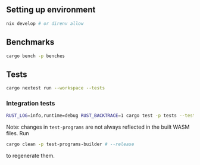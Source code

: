 ## Setting up environment
```sh
nix develop # or direnv allow
```

## Benchmarks
```sh
cargo bench -p benches
```

## Tests
```sh
cargo nextest run --workspace --tests
```

### Integration tests
```sh
RUST_LOG=info,runtime=debug RUST_BACKTRACE=1 cargo test -p tests --tests -- --nocapture
```

Note: changes in `test-programs` are not always reflected in the built WASM files. Run
```sh
cargo clean -p test-programs-builder # --release
```
to regenerate them.
